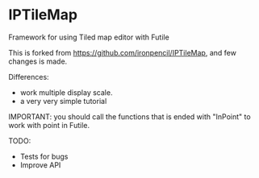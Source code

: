 IPTileMap
=========

Framework for using Tiled map editor with Futile

This is forked from https://github.com/ironpencil/IPTileMap, and few changes is made.

Differences:

- work multiple display scale.
- a very very simple tutorial


IMPORTANT: you should call the functions that is ended with "InPoint" to work with point in Futile.


TODO:

- Tests for bugs
- Improve API
